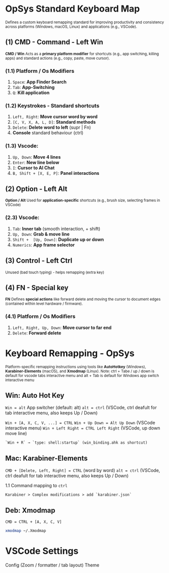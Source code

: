# OpSys Standard Keyboard Map

<small> Defines a custom keyboard remapping standard for improving productivity and consistency across platforms (Windows, macOS, Linux) and applications (e.g., VSCode).</small>

## **(1) CMD** - Command - Left Win

<small> **CMD / Win** Acts as a **primary platform modifier** for shortcuts (e.g., app switching, killing apps) and standard actions (e.g., copy, paste, move cursor).</small>

### (1.1) Platform / Os Modifiers

1. `Space`: **App Finder Search**
2. `Tab`: **App-Switching**
3. `Q`: **Kill application**

### (1.2) Keystrokes - Standard shortcuts

1. `Left, Right`: **Move cursor word by word**
2. `[C, V, X, A, L, D]`: **Standard methods**
3. `Delete`: **Delete word to left** (supr | Fn)
4. **Console** standard behaviour (ctrl)

### (1.3) Vscode:

1. `Up, Down`: **Move 4 lines**
2. `Enter`: **New line below**
3. `I`: **Cursor to AI Chat**
4. `B, Shift + [X, E, P]`: **Panel interactions** 

## **(2) Option** - Left Alt 

<small> **Option / Alt** Used for **application-specific** shortcuts (e.g., brush size, selecting frames in VSCode)</small>


### (2.3) Vscode:

1. `Tab`: **Inner tab** (smooth interaction, + shift)
2. `Up, Down`: **Grab & move line**
2. `Shift +  [Up, Down]`: **Duplicate up or down**
5. `Numerics`: **App frame selector**

## **(3) Control** - Left Ctrl

<small> Unused (bad touch typing) - helps remapping (extra key)</small>


## **(4) FN** - Special key

<small> **FN** Defines **special actions** like forward delete and moving the cursor to document edges (contained within level hardware / firmware).
</small>

### (4.1) Platform / Os Modifiers

1. `Left, Right, Up, Down`: **Move cursor to far end**
2. `Delete`: **Forward delete**

# Keyboard Remapping - OpSys

<small> Platform-specific remapping instructions using tools like **AutoHotkey** (Windows), **Karabiner-Elements** (macOS), and **Xmodmap** (Linux). Note: ctrl + Tabe / up / down is default for vscode tabs interactive menu and alt + Tab is default for Windows app switch interactive menu</small>

## Win: Auto Hot Key
`Win = alt` App switcher (default: alt)
`alt = ctrl` (VSCode, ctrl deafult for tab interactive menu, also keeps Up / Down)

`Win + [A, X, C, V, ...] = CTRL`
`Win + Up Down = Alt Up Down` (VSCode interactive menu)
`Win + Left Right = CTRL Left Right` (VSCode, up down move line)

```
`Win + R` → `type: shell:startup` (win_binding.ahk as shortcut)
```

## Mac: Karabiner-Elements

`CMD + [Delete, Left, Right] = CTRL` (word by word)
`alt = ctrl` (VSCode, ctrl deafult for tab interactive menu, also keeps Up / Down)

1.1 Command mapping to `ctrl`

```
Karabiner > Complex modifications > add `karabiner.json`
```

## Deb: Xmodmap
`CMD = CTRL + [A, X, C, V]`

```bash
xmodmap ~/.Xmodmap
```

# VSCode Settings

Config (Zoom / formatter / tab layout)
Theme
